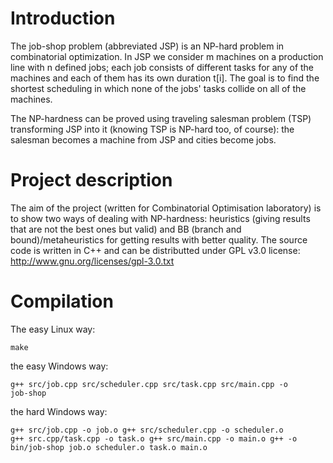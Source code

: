 Introduction
========
The job-shop problem (abbreviated JSP) is an NP-hard problem in combinatorial optimization.
In JSP we consider m machines on a production line with n defined jobs; each job consists of different tasks for any of the machines and each of them has its own duration t[i]. The goal is to find the shortest scheduling in which none of the jobs' tasks collide on all of the machines.

The NP-hardness can be proved using traveling salesman problem (TSP) transforming JSP into it (knowing TSP is NP-hard too, of course): the salesman becomes a machine from JSP and cities become jobs.

Project description
========
The aim of the project (written for Combinatorial Optimisation laboratory) is to show two ways of dealing with NP-hardness: heuristics (giving results that are not the best ones but valid) and BB (branch and bound)/metaheuristics for getting results with better quality.
The source code is written in C++ and can be distributted under GPL v3.0 license: http://www.gnu.org/licenses/gpl-3.0.txt

Compilation
========
The easy Linux way:

<code>make</code>

the easy Windows way:

<code>g++ src/job.cpp src/scheduler.cpp src/task.cpp src/main.cpp -o job-shop</code>

the hard Windows way:

<code>g++ src/job.cpp -o job.o
g++ src/scheduler.cpp -o scheduler.o
g++ src.cpp/task.cpp -o task.o
g++ src/main.cpp -o main.o
g++ -o bin/job-shop job.o scheduler.o task.o main.o</code>
